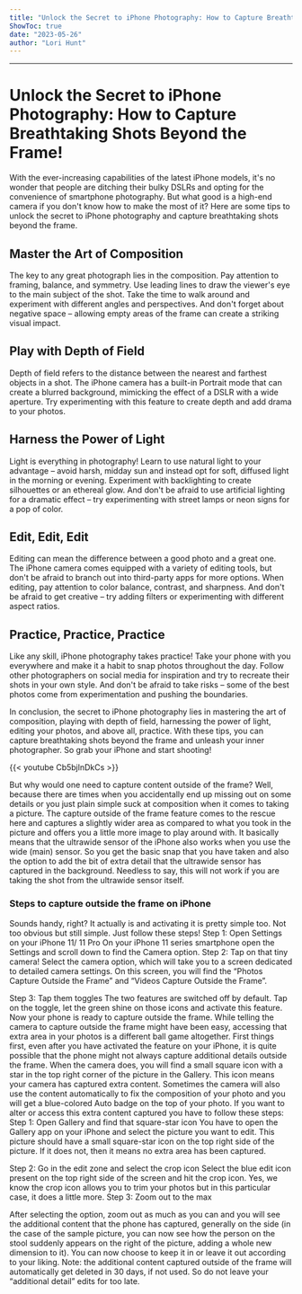 ```yaml
---
title: "Unlock the Secret to iPhone Photography: How to Capture Breathtaking Shots Beyond the Frame!"
ShowToc: true 
date: "2023-05-26"
author: "Lori Hunt"
---
```

*****
# Unlock the Secret to iPhone Photography: How to Capture Breathtaking Shots Beyond the Frame!

With the ever-increasing capabilities of the latest iPhone models, it's no wonder that people are ditching their bulky DSLRs and opting for the convenience of smartphone photography. But what good is a high-end camera if you don't know how to make the most of it? Here are some tips to unlock the secret to iPhone photography and capture breathtaking shots beyond the frame.

## Master the Art of Composition

The key to any great photograph lies in the composition. Pay attention to framing, balance, and symmetry. Use leading lines to draw the viewer's eye to the main subject of the shot. Take the time to walk around and experiment with different angles and perspectives. And don't forget about negative space – allowing empty areas of the frame can create a striking visual impact.

## Play with Depth of Field

Depth of field refers to the distance between the nearest and farthest objects in a shot. The iPhone camera has a built-in Portrait mode that can create a blurred background, mimicking the effect of a DSLR with a wide aperture. Try experimenting with this feature to create depth and add drama to your photos.

## Harness the Power of Light

Light is everything in photography! Learn to use natural light to your advantage – avoid harsh, midday sun and instead opt for soft, diffused light in the morning or evening. Experiment with backlighting to create silhouettes or an ethereal glow. And don't be afraid to use artificial lighting for a dramatic effect – try experimenting with street lamps or neon signs for a pop of color.

## Edit, Edit, Edit

Editing can mean the difference between a good photo and a great one. The iPhone camera comes equipped with a variety of editing tools, but don't be afraid to branch out into third-party apps for more options. When editing, pay attention to color balance, contrast, and sharpness. And don't be afraid to get creative – try adding filters or experimenting with different aspect ratios.

## Practice, Practice, Practice

Like any skill, iPhone photography takes practice! Take your phone with you everywhere and make it a habit to snap photos throughout the day. Follow other photographers on social media for inspiration and try to recreate their shots in your own style. And don't be afraid to take risks – some of the best photos come from experimentation and pushing the boundaries.

In conclusion, the secret to iPhone photography lies in mastering the art of composition, playing with depth of field, harnessing the power of light, editing your photos, and above all, practice. With these tips, you can capture breathtaking shots beyond the frame and unleash your inner photographer. So grab your iPhone and start shooting!

{{< youtube Cb5bjlnDkCs >}} 




But why would one need to capture content outside of the frame? 
Well, because there are times when you accidentally end up missing out on some details or you just plain simple suck at composition when it comes to taking a picture. The capture outside of the frame feature comes to the rescue here and captures a slightly wider area as compared to what you took in the picture and offers you a little more image to play around with. It basically means that the ultrawide sensor of the iPhone also works when you use the wide (main) sensor. So you get the basic snap that you have taken and also the option to add the bit of extra detail that the ultrawide sensor has captured in the background. Needless to say, this will not work if you are taking the shot from the ultrawide sensor itself. 

 
### Steps to capture outside the frame on iPhone


Sounds handy, right? It actually is and activating it is pretty simple too. Not too obvious but still simple. Just follow these steps!
Step 1: Open Settings on your iPhone 11/ 11 Pro On your iPhone 11 series smartphone open the Settings and scroll down to find the Camera option. 
Step 2: Tap on that tiny camera! Select the camera option, which will take you to a screen dedicated to detailed camera settings. On this screen, you will find the “Photos Capture Outside the Frame” and “Videos Capture Outside the Frame”. 

Step 3: Tap them toggles The two features are switched off by default. Tap on the toggle, let the green shine on those icons and activate this feature. Now your phone is ready to capture outside the frame. 
While telling the camera to capture outside the frame might have been easy, accessing that extra area in your photos is a different ball game altogether. 
First things first, even after you have activated the feature on your iPhone, it is quite possible that the phone might not always capture additional details outside the frame. When the camera does, you will find a small square icon with a star in the top right corner of the picture in the Gallery. This icon means your camera has captured extra content. Sometimes the camera will also use the content automatically to fix the composition of your photo and you will get a blue-colored Auto badge on the top of your photo. 
If you want to alter or access this extra content captured you have to follow these steps: 
Step 1: Open Gallery and find that square-star icon You have to open the Gallery app on your iPhone and select the picture you want to edit. This picture should have a small square-star icon on the top right side of the picture. If it does not, then it means no extra area has been captured.

Step 2: Go in the edit zone and select the crop icon
Select the blue edit icon present on the top right side of the screen and hit the crop icon. Yes, we know the crop icon allows you to trim your photos but in this particular case, it does a little more. 
Step 3: Zoom out to the max 

After selecting the option, zoom out as much as you can and you will see the additional content that the phone has captured, generally on the side (in the case of the sample picture, you can now see how the person on the stool suddenly appears on the right of the picture, adding a whole new dimension to it). You can now choose to keep it in or leave it out according to your liking. 
Note: the additional content captured outside of the frame will automatically get deleted in 30 days, if not used. So do not leave your “additional detail” edits for too late.




